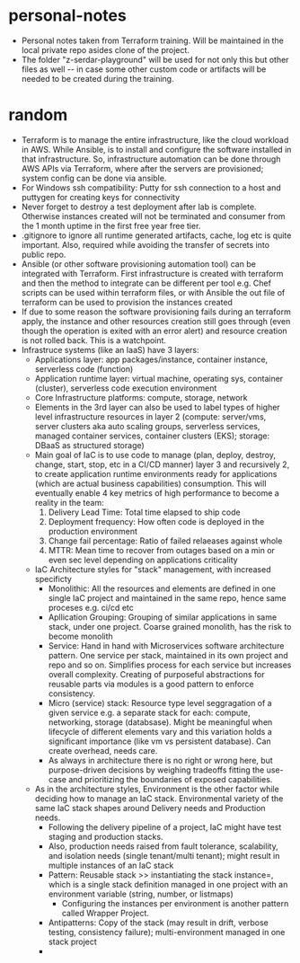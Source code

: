 # personal-notes

* Personal notes taken from Terraform training. Will be maintained in the local private repo asides clone of the project.
* The folder "z-serdar-playground" will be used for not only this but other files as well -- in case some other custom code or artifacts will be needed to be created during the training.

# random
* Terraform is to manage the entire infrastructure, like the cloud workload in AWS. While Ansible, is to install and configure the software installed in that infrastructure. So, infrastructure automation can be done through AWS APIs via Terraform, where after the servers are provisioned; system config can be done via ansible.
* For Windows ssh compatibility: Putty for ssh connection to a host and puttygen for creating keys for connectivity
* Never forget to destroy a test deployment after lab is complete. Otherwise instances created will not be terminated and consumer from the 1 month uptime in the first free year free tier.
* .gitignore to ignore all runtime generated artifacts, cache, log etc is quite important. Also, required while avoiding the transfer of secrets into public repo.
* Ansible (or other software provisioning automation tool) can be integrated with Terraform. First infrastructure is created with terraform and then the method to integrate can be different per tool e.g. Chef scripts can be used within terraform files, or with Ansible the out file of terraform can be used to provision the instances created
* If due to some reason the software provisioning fails during an terraform apply, the instance and other resources creation still goes through (even though the operation is exited with an error alert) and resource creation is not rolled back. This is a watchpoint.
* Infrastruce systems (like an IaaS) have 3 layers: 
    * Applications layer: app packages/instance, container instance, serverless code (function)
    * Application runtime layer: virtual machine, operating sys, container (cluster), serverless code execution environment
    * Core Infrastructure platforms: compute, storage, network
    * Elements in the 3rd layer can also be used to label types of higher level infrastructure resources in layer 2 (compute: server/vms, server clusters aka auto scaling groups, serverless services, managed container services, container clusters (EKS); storage: DBaaS as structured storage)
    * Main goal of IaC is to use code to manage (plan, deploy, destroy, change, start, stop, etc in a CI/CD manner) layer 3 and recursively 2, to create application runtime environments ready for applications (which are actual business capabilities) consumption. This will eventually enable 4 key metrics of high performance to become a reality in the team:
        1. Delivery Lead Time: Total time elapsed to ship code
        2. Deployment frequency: How often code is deployed in the production environment
        3. Change fail percentage: Ratio of failed relaeases against whole
        4. MTTR: Mean time to recover from outages based on a min or even sec level depending on applications criticality
    * IaC Architecture styles for "stack" management, with increased specificty
        * Monolithic: All the resources and elements are defined in one single IaC project and maintained in the same repo, hence same proceses e.g. ci/cd etc
        * Apllication Grouping: Grouping of similar applications in same stack, under one project. Coarse grained monolith, has the risk to become monolith
        * Service: Hand in hand with Microservices software architecture pattern. One service per stack, maintained in its own project and repo and so on. Simplifies process for each service but increases overall complexity. Creating of purposeful abstractions for reusable parts via modules is a good pattern to enforce consistency.
        * Micro (service) stack: Resource type level seggragation of a given service e.g. a separate stack for each: compute, networking, storage (databsase). Might be meaningful when lifecycle of different elements vary and this variation holds a significant importance (like vm vs persistent database). Can create overhead, needs care.
        * As always in architecture there is no right or wrong here, but purpose-driven decisions by weighing tradeoffs fitting the use-case and prioritizing the boundaries of exposed capabilities.
    * As in the architecture styles, Environment is the other factor while deciding how to manage an IaC stack. Environmental variety of the same IaC stack shapes around Delivery needs and Production needs.
        * Following the delivery pipeline of a project, IaC might have test staging and production stacks.
        * Also, production needs raised from fault tolerance, scalability, and isolation needs (single tenant/multi tenant); might result in multiple instances of an IaC stack
        * Pattern: Reusable stack >> instantiating the stack instance=, which is a single stack definition managed in one project with an environment variable (string, number, or listmaps)
            * Configuring the instances per environment is another pattern called Wrapper Project.
        * Antipatterns: Copy of the stack (may result in drift, verbose testing, consistency failure); multi-environment managed in one stack project
        * 





